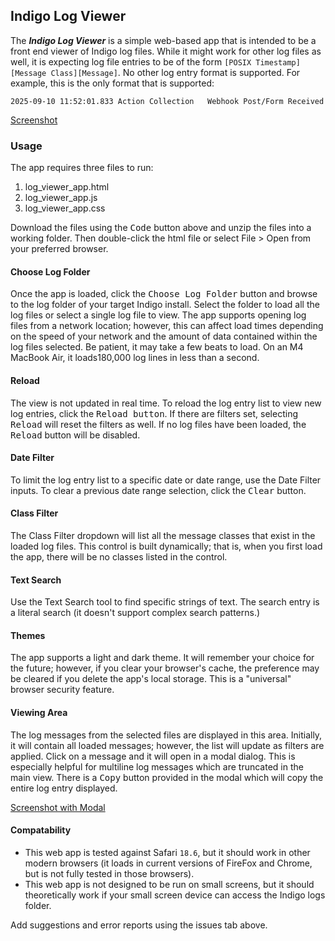 ## Indigo Log Viewer

The ***Indigo Log Viewer*** is a simple web-based app that is intended to be a front end viewer of Indigo log files.
While it might work for other log files as well, it is expecting log file entries to be of the form 
`[POSIX Timestamp][Message Class][Message]`. No other log entry format is supported. For example, this is the only 
format that is supported:
```text
2025-09-10 11:52:01.833	Action Collection	Webhook Post/Form Received
```

[Screenshot](src/Screenshot.png)

### Usage
The app requires three files to run:
1. log_viewer_app.html
2. log_viewer_app.js
3. log_viewer_app.css

Download the files using the <kbd>Code</kbd> button above and unzip the files into a working folder. Then double-click the 
html file or select File > Open from your preferred browser.

#### Choose Log Folder
Once the app is loaded, click the <kbd>Choose Log Folder</kbd> button and browse to the log folder of your target 
Indigo install. Select the  folder to load all the log files or select a single log file to view. The app supports 
opening log files from a network location; however, this can affect load times depending on the speed of your network 
and the amount of data contained within the log files selected. Be patient, it may take a few beats to load. On an M4 
MacBook Air, it loads180,000 log lines in less than a second.

#### Reload
The view is not updated in real time. To reload the log entry list to view new log entries, click the <kbd>Reload 
button</kbd>. If there are filters set, selecting <kbd>Reload</kbd> will reset the filters as well. If no log files 
have been loaded, the <kbd>Reload</kbd> button will be disabled.

#### Date Filter
To limit the log entry list to a specific date or date range, use the Date Filter inputs. To clear a previous date range
selection, click the <kbd>Clear</kbd> button.

#### Class Filter
The Class Filter dropdown will list all the message classes that exist in the loaded log files. This control is built 
dynamically; that is, when you first load the app, there will be no classes listed in the control.

#### Text Search
Use the Text Search tool to find specific strings of text. The search entry is a literal search (it doesn't support 
complex search patterns.)

#### Themes
The app supports a light and dark theme. It will remember your choice for the future; however, if you clear your 
browser's cache, the preference may be cleared if you delete the app's local storage. This is a "universal" browser 
security feature.

#### Viewing Area
The log messages from the selected files are displayed in this area. Initially, it will contain all loaded messages; 
however, the list will update as filters are applied. Click on a message and it will open in a modal dialog. This is
especially helpful for multiline log messages which are truncated in the main view. There is a <kbd>Copy</kbd> button
provided in the modal which will copy the entire log entry displayed.

[Screenshot with Modal](src/Screenshot%20with%20Modal.png)

#### Compatability
- This web app is tested against Safari `18.6`, but it should work in other modern browsers (it loads in current 
  versions of FireFox and Chrome, but is not fully tested in those browsers).
- This web app is not designed to be run on small screens, but it should theoretically work if your small screen device 
  can access the Indigo logs folder.

Add suggestions and error reports using the issues tab above.
